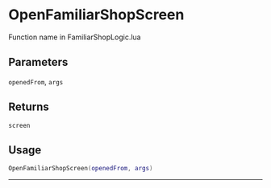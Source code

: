 # OpenFamiliarShopScreen
Function name in FamiliarShopLogic.lua
## Parameters
`openedFrom`, `args`
## Returns
`screen`
## Usage
```lua
OpenFamiliarShopScreen(openedFrom, args)
```
---
